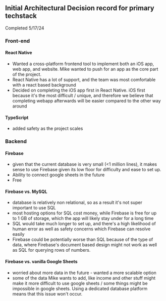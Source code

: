 ## Initial Architectural Decision record for primary techstack

Completed 5/17/24

### Front-end

#### React Native
- Wanted a cross-platform frontend tool to implement both an iOS app, web app, and website. Mike wanted to push for an app as the core part of the project.
- React Native has a lot of support, and the team was most comfortable with a react based background
- Decided on completing the iOS app first in React Native. iOS first because it's the most difficult / unique, and therefore we believe that completing webapp afterwards will be easier compared to the other way around

#### TypeScript
- added safety as the project scales

### Backend

#### Firebase
- given that the current database is very small (<1 million lines), it makes sense to use Firebase given its low floor for difficulty and ease to set up.
- Ability to connect google sheets in the future
- Free

#### Firebase vs. MySQL
- database is relatively non relational, so as a result it's not super important to use SQL
- most hosting options for SQL cost money, while Firebase is free for up to 1 GB of storage, which the app will likely stay under for a long time
- SQL would take much longer to set up, and there's a high likelihood of human error as well as safety concerns which Firebase can resolve easily
- Firebase could be potentially worse than SQL because of the type of data, where Firebase's document based design might not work as well as SQL for querying rows of numbers.

#### Firebase vs. vanilla Google Sheets
- worried about more data in the future - wanted a more scalable option
- some of the data Mike wants to add, like income and other stuff might make it more difficult to use google sheets / some things might be impossible in google sheets. Using a dedicated database platform means that this issue won't occur.